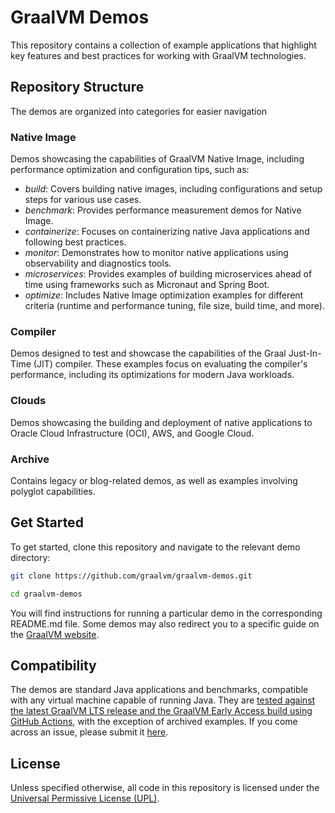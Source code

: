 # GraalVM Demos

This repository contains a collection of example applications that highlight key features and best practices for working with GraalVM technologies.

## Repository Structure

The demos are organized into categories for easier navigation

### Native Image

Demos showcasing the capabilities of GraalVM Native Image, including performance optimization and configuration tips, such as:

- _build_: Covers building native images, including configurations and setup steps for various use cases.
- _benchmark_: Provides performance measurement demos for Native Image.
- _containerize_: Focuses on containerizing native Java applications and following best practices.
- _monitor_: Demonstrates how to monitor native applications using observability and diagnostics tools.
- _microservices_: Provides examples of building microservices ahead of time using frameworks such as Micronaut and Spring Boot.
- _optimize_: Includes Native Image optimization examples for different criteria (runtime and performance tuning, file size, build time, and more).

### Compiler

Demos designed to test and showcase the capabilities of the Graal Just-In-Time (JIT) compiler.
These examples focus on evaluating the compiler's performance, including its optimizations for modern Java workloads.

### Clouds

Demos showcasing the building and deployment of native applications to Oracle Cloud Infrastructure (OCI), AWS, and Google Cloud.

### Archive

Contains legacy or blog-related demos, as well as examples involving polyglot capabilities.

## Get Started

To get started, clone this repository and navigate to the relevant demo directory:
```bash
git clone https://github.com/graalvm/graalvm-demos.git
``` 
```bash
cd graalvm-demos
```

You will find instructions for running a particular demo in the corresponding README.md file. Some demos may also redirect you to a specific guide on the [GraalVM website](https://www.graalvm.org/latest/guides/).

## Compatibility

The demos are standard Java applications and benchmarks, compatible with any virtual machine capable of running Java.
They are [tested against the latest GraalVM LTS release and the GraalVM Early Access build using GitHub Actions](https://github.com/graalvm/graalvm-demos/tree/master/.github/workflows), with the exception of archived examples.
If you come across an issue, please submit it [here](https://github.com/graalvm/graalvm-demos/issues).

## License

Unless specified otherwise, all code in this repository is licensed under the [Universal Permissive License (UPL)](http://opensource.org/licenses/UPL).